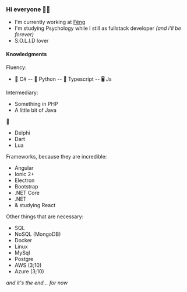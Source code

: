 ### Hi everyone 🤘🏼

<!--
**matthwsd/matthwsd** is a ✨ _special_ ✨ repository because its `README.md` (this file) appears on your GitHub profile.

Here are some ideas to get you started:

- 🔭 I’m currently working on ...
- 🌱 I’m currently learning ...
- 👯 I’m looking to collaborate on ...
- 🤔 I’m looking for help with ...
- 💬 Ask me about ...
- 📫 How to reach me: ...
- 😄 Pronouns: ...
- ⚡ Fun fact: ...
-->


- I'm currently working at [Fëng](https://fengbrasil.com.br)
- I'm studying Psychology while I still as fullstack developer *(and i'll be forever)*
- S.O.L.I.D lover

#### Knowledgments

Fluency:
- 🖤 C#
-- 🐍 Python 
-- 🥰 Typescript
-- 🖥️ Js

Intermediary:
- Something in PHP
- A little bit of Java

👶
- Delphi
- Dart
- Lua

Frameworks, because they are incredible: 
- Angular
- Ionic 2+
- Electron
- Bootstrap
- .NET Core
- .NET
- & studying React

Other things that are necessary:
- SQL
- NoSQL (MongoDB)
- Docker
- Linux
- MySql
- Postgre
- AWS (3;10)
- Azure (3;10)


*and it's the end... for now*

